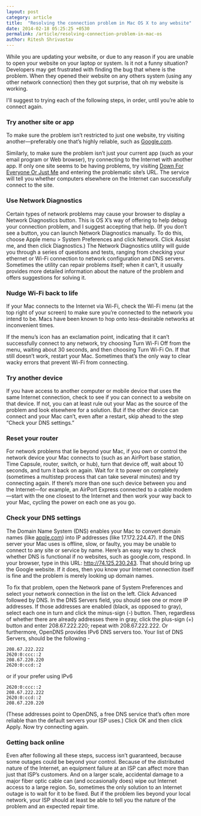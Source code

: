 ```yaml
---
layout: post
category: article
title:  "Resolving the connection problem in Mac OS X to any website"
date: 2014-02-18 05:25:25 +0530
permalink: /article/resolving-connection-problem-in-mac-os
author: Ritesh Shrivastav
---
```

While you are updating your website, or due to any reason if you are unable to open your website on your laptop or system. Is it not a funny situation? Developers may get frustrated with finding the bug that where is the problem. When they opened their website on any others system (using any other network connection) then they got surprise, that oh my website is working.

I'll suggest to trying each of the following steps, in order, until you’re able to connect again.

### Try another site or app
To make sure the problem isn’t restricted to just one website, try visiting another—preferably one that’s highly reliable, such as [Google.com](http://www.google.com/).

Similarly, to make sure the problem isn’t just your current app (such as your email program or Web browser), try connecting to the Internet with another app. If only one site seems to be having problems, try visiting [Down For Everyone Or Just Me](http://www.isitdownorjust.me/) and entering the problematic site’s URL. The service will tell you whether computers elsewhere on the Internet can successfully connect to the site.

### Use Network Diagnostics
Certain types of network problems may cause your browser to display a Network Diagnostics button. This is OS X’s way of offering to help debug your connection problem, and I suggest accepting that help. (If you don’t see a button, you can launch Network Diagnostics manually. To do this, choose Apple menu > System Preferences and click Network. Click Assist me, and then click Diagnostics.)
The Network Diagnostics utility will guide you through a series of questions and tests, ranging from checking your ethernet or Wi-Fi connection to network configuration and DNS servers. Sometimes the utility can repair problems itself; when it can’t, it usually provides more detailed information about the nature of the problem and offers suggestions for solving it.

### Nudge Wi-Fi back to life
If your Mac connects to the Internet via Wi-Fi, check the Wi-Fi menu (at the top right of your screen) to make sure you’re connected to the network you intend to be. Macs have been known to hop onto less-desirable networks at inconvenient times.

If the menu’s icon has an exclamation point, indicating that it can’t successfully connect to any network, try choosing Turn Wi-Fi Off from the menu, waiting about 30 seconds, and then choosing Turn Wi-Fi On. If that still doesn’t work, restart your Mac. Sometimes that’s the only way to clear wacky errors that prevent Wi-Fi from connecting.

### Try another device
If you have access to another computer or mobile device that uses the same Internet connection, check to see if you can connect to a website on that device. If not, you can at least rule out your Mac as the source of the problem and look elsewhere for a solution. But if the other device can connect and your Mac can’t, even after a restart, skip ahead to the step “Check your DNS settings.”

### Reset your router
For network problems that lie beyond your Mac, if you own or control the network device your Mac connects to (such as an AirPort base station, Time Capsule, router, switch, or hub), turn that device off, wait about 10 seconds, and turn it back on again. Wait for it to power on completely (sometimes a multistep process that can take several minutes) and try connecting again.
If there’s more than one such device between you and the Internet—for example, an AirPort Express connected to a cable modem—start with the one closest to the Internet and then work your way back to your Mac, cycling the power on each one as you go.

### Check your DNS settings
The Domain Name System (DNS) enables your Mac to convert domain names (like [apple.com](https://apple.com)) into IP addresses (like 17.172.224.47). If the DNS server your Mac uses is offline, slow, or faulty, you may be unable to connect to any site or service by name. Here’s an easy way to check whether DNS is functional if no websites, such as google.com, respond. In your browser, type in this URL: http://74.125.230.243. That should bring up the Google website. If it does, then you know your Internet connection itself is fine and the problem is merely looking up domain names.

To fix that problem, open the Network pane of System Preferences and select your network connection in the list on the left. Click Advanced followed by DNS. In the DNS Servers field, you should see one or more IP addresses. If those addresses are enabled (black, as opposed to gray), select each one in turn and click the minus-sign (-) button. Then, regardless of whether there are already addresses there in gray, click the plus-sign (+) button and enter 208.67.222.220; repeat with 208.67.222.222.
Or furthermore, OpenDNS provides IPv6 DNS servers too. Your list of DNS Servers, should be the following -

```
208.67.222.222
2620:0:ccc::2
208.67.220.220
2620:0:ccd::2
```

or if your prefer using IPv6

```
2620:0:ccc::2
208.67.222.222
2620:0:ccd::2
208.67.220.220
```

(These addresses point to OpenDNS, a free DNS service that’s often more reliable than the default servers your ISP uses.) Click OK and then click Apply. Now try connecting again.

### Getting back online
Even after following all these steps, success isn’t guaranteed, because some outages could be beyond your control. Because of the distributed nature of the Internet, an equipment failure at an ISP can affect more than just that ISP’s customers. And on a larger scale, accidental damage to a major fiber optic cable can (and occasionally does) wipe out Internet access to a large region. So, sometimes the only solution to an Internet outage is to wait for it to be fixed. But if the problem lies beyond your local network, your ISP should at least be able to tell you the nature of the problem and an expected repair time.
